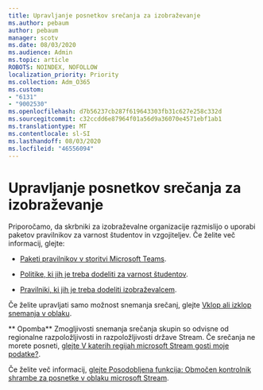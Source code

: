 ```yaml
---
title: Upravljanje posnetkov srečanja za izobraževanje
ms.author: pebaum
author: pebaum
manager: scotv
ms.date: 08/03/2020
ms.audience: Admin
ms.topic: article
ROBOTS: NOINDEX, NOFOLLOW
localization_priority: Priority
ms.collection: Adm_O365
ms.custom:
- "6131"
- "9002530"
ms.openlocfilehash: d7b56237cb287f619643303fb31c627e258c332d
ms.sourcegitcommit: c32ccdd6e87964f01a56d9a36070e4571ebf1ab1
ms.translationtype: MT
ms.contentlocale: sl-SI
ms.lasthandoff: 08/03/2020
ms.locfileid: "46556094"
---
```

# <a name="manage-meeting-recordings-for-education"></a>Upravljanje posnetkov srečanja za izobraževanje

Priporočamo, da skrbniki za izobraževalne organizacije razmislijo o uporabi paketov pravilnikov za varnost študentov in vzgojiteljev. Če želite več informacij, glejte:

- [Paketi pravilnikov v storitvi Microsoft Teams](https://docs.microsoft.com/microsoftteams/policy-packages-edu#policy-packages-in-microsoft-teams).  
    
- [Politike, ki jih je treba dodeliti za varnost študentov](https://docs.microsoft.com/microsoftteams/policy-packages-edu#policies-that-should-be-assigned-for-student-safety).

- [Pravilniki, ki jih je treba dodeliti izobraževalcem](https://docs.microsoft.com/microsoftteams/policy-packages-edu#policies-that-should-be-assigned-for-educators).

Če želite upravljati samo možnost snemanja srečanj, glejte [Vklop ali izklop snemanja v oblaku](https://docs.microsoft.com/microsoftteams/cloud-recording#turn-on-or-turn-off-cloud-recording).  

** Opomba** Zmogljivosti snemanja srečanja skupin so odvisne od regionalne razpoložljivosti in razpoložljivosti države Stream. Če srečanja ne morete posneti, [glejte V katerih regijah microsoft Stream gosti moje podatke?](https://docs.microsoft.com/stream/faq#which-regions-does-microsoft-stream-host-my-data-in). 

Če želite več informacij, [glejte Posodobljena funkcija: Območen kontrolnik shrambe za posnetke v oblaku microsoft Stream](https://admin.microsoft.com/AdminPortal/Home#/MessageCenter?id=MC214327).